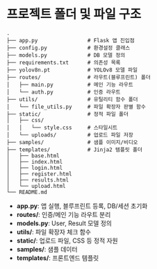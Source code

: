 # 프로젝트 폴더 및 파일 구조

```
.
├── app.py                # Flask 앱 진입점
├── config.py             # 환경설정 클래스
├── models.py             # DB 모델 정의
├── requirements.txt      # 의존성 목록
├── yolov8n.pt            # YOLOv8 모델 파일
├── routes/               # 라우트(블루프린트) 폴더
│   ├── main.py           # 메인 기능 라우트
│   └── auth.py           # 인증 라우트
├── utils/                # 유틸리티 함수 폴더
│   └── file_utils.py     # 파일 확장자 판별 함수
├── static/               # 정적 파일 폴더
│   ├── css/
│   │   └── style.css     # 스타일시트
│   └── uploads/          # 업로드 파일 저장
├── samples/              # 샘플 이미지/비디오
├── templates/            # Jinja2 템플릿 폴더
│   ├── base.html
│   ├── index.html
│   ├── login.html
│   ├── register.html
│   ├── results.html
│   └── upload.html
└── README.md
```

-   **app.py**: 앱 실행, 블루프린트 등록, DB/세션 초기화
-   **routes/**: 인증/메인 기능 라우트 분리
-   **models.py**: User, Result 모델 정의
-   **utils/**: 파일 확장자 체크 함수
-   **static/**: 업로드 파일, CSS 등 정적 자원
-   **samples/**: 샘플 데이터
-   **templates/**: 프론트엔드 템플릿
